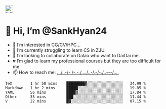 ##  <img src="https://user-images.githubusercontent.com/1303154/88677602-1635ba80-d120-11ea-84d8-d263ba5fc3c0.gif" width="24px" alt="hi"> 
# 👋 Hi, I’m @SankHyan24
- 👀 I’m interested in CG/CV/HPC...
- 🌱 I’m currently struggling to learn CS in ZJU.
- 💞️ I’m looking to collaborate on Dalao who want to DaiDai me.
- 💔 I’m glad to learn my professional courses but they are too difficult for me.
- 📫 How to reach me: [.../..-/-./-.-./..../..-/.-/-./..---/....](mailto:sunchuan24@gmail.com)

<!---
SankHyan24/SankHyan24 is a ✨ special ✨ repository because its `README.md` (this file) appears on your GitHub profile.
You can click the Preview link to take a look at your changes.
--->
<!--START_SECTION:waka-->
```text
TeX        1 hr 50 mins    ████████▓░░░░░░░░░░░░░░░░   34.99 % 
Markdown   1 hr 2 mins     █████░░░░░░░░░░░░░░░░░░░░   19.85 % 
YAML       56 mins         ████▒░░░░░░░░░░░░░░░░░░░░   17.84 % 
Other      35 mins         ███░░░░░░░░░░░░░░░░░░░░░░   11.44 % 
V          22 mins         █▓░░░░░░░░░░░░░░░░░░░░░░░   07.15 % 
```
<!--END_SECTION:waka-->
